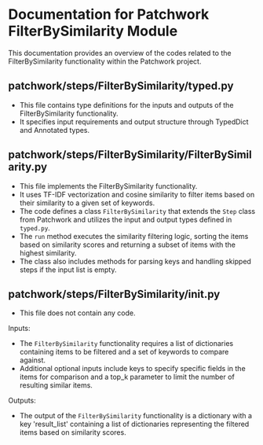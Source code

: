 # Documentation for Patchwork FilterBySimilarity Module

This documentation provides an overview of the codes related to the FilterBySimilarity functionality within the Patchwork project.

## patchwork/steps/FilterBySimilarity/typed.py

- This file contains type definitions for the inputs and outputs of the FilterBySimilarity functionality.
- It specifies input requirements and output structure through TypedDict and Annotated types.

## patchwork/steps/FilterBySimilarity/FilterBySimilarity.py

- This file implements the FilterBySimilarity functionality.
- It uses TF-IDF vectorization and cosine similarity to filter items based on their similarity to a given set of keywords.
- The code defines a class `FilterBySimilarity` that extends the `Step` class from Patchwork and utilizes the input and output types defined in `typed.py`.
- The `run` method executes the similarity filtering logic, sorting the items based on similarity scores and returning a subset of items with the highest similarity.
- The class also includes methods for parsing keys and handling skipped steps if the input list is empty.

## patchwork/steps/FilterBySimilarity/__init__.py

- This file does not contain any code.

Inputs:
- The `FilterBySimilarity` functionality requires a list of dictionaries containing items to be filtered and a set of keywords to compare against.
- Additional optional inputs include keys to specify specific fields in the items for comparison and a top_k parameter to limit the number of resulting similar items.

Outputs:
- The output of the `FilterBySimilarity` functionality is a dictionary with a key 'result_list' containing a list of dictionaries representing the filtered items based on similarity scores.
